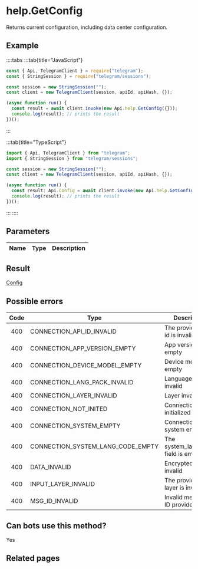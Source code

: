 # help.GetConfig

Returns current configuration, including data center configuration.

## Example

::::tabs
:::tab{title="JavaScript"}

```js
const { Api, TelegramClient } = require("telegram");
const { StringSession } = require("telegram/sessions");

const session = new StringSession("");
const client = new TelegramClient(session, apiId, apiHash, {});

(async function run() {
  const result = await client.invoke(new Api.help.GetConfig({}));
  console.log(result); // prints the result
})();
```

:::

:::tab{title="TypeScript"}

```ts
import { Api, TelegramClient } from "telegram";
import { StringSession } from "telegram/sessions";

const session = new StringSession("");
const client = new TelegramClient(session, apiId, apiHash, {});

(async function run() {
  const result: Api.Config = await client.invoke(new Api.help.GetConfig({}));
  console.log(result); // prints the result
})();
```

:::
::::

## Parameters

| Name | Type | Description |
| :--: | ---- | ----------- |

## Result

[Config](https://core.telegram.org/type/Config)

## Possible errors

| Code | Type                              | Description                         |
| :--: | --------------------------------- | ----------------------------------- |
| 400  | CONNECTION_API_ID_INVALID         | The provided API id is invalid      |
| 400  | CONNECTION_APP_VERSION_EMPTY      | App version is empty                |
| 400  | CONNECTION_DEVICE_MODEL_EMPTY     | Device model empty                  |
| 400  | CONNECTION_LANG_PACK_INVALID      | Language pack invalid               |
| 400  | CONNECTION_LAYER_INVALID          | Layer invalid                       |
| 400  | CONNECTION_NOT_INITED             | Connection not initialized          |
| 400  | CONNECTION_SYSTEM_EMPTY           | Connection system empty             |
| 400  | CONNECTION_SYSTEM_LANG_CODE_EMPTY | The system_lang_code field is empty |
| 400  | DATA_INVALID                      | Encrypted data invalid              |
| 400  | INPUT_LAYER_INVALID               | The provided layer is invalid       |
| 400  | MSG_ID_INVALID                    | Invalid message ID provided         |

## Can bots use this method?

Yes

## Related pages
